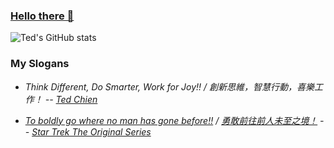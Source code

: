 ### [Hello there 👋](https://star-wars-memes.fandom.com/wiki/Hello_there!)

![Ted's GitHub stats](https://github-readme-stats.vercel.app/api?username=htchien&count_private=true&show_icon=true)

### My Slogans
* *Think Different, Do Smarter, Work for Joy!! / 創新思維，智慧行動，喜樂工作！ -- [Ted Chien](https://about.me/htchien)*

* *[To boldly go where no man has gone before!!](https://en.wikipedia.org/wiki/Where_no_man_has_gone_before) / [勇敢前往前人未至之境！](https://zh.wikipedia.org/wiki/%E5%89%8D%E4%BA%BA%E6%9C%AA%E8%87%B3%E4%B9%8B%E5%A2%83) -- [Star Trek The Original Series](https://en.wikipedia.org/wiki/Star_Trek)*
<!--
**htchien/htchien** is a ✨ _special_ ✨ repository because its `README.md` (this file) appears on your GitHub profile.

Here are some ideas to get you started:

- 🔭 I’m currently working on ...
- 🌱 I’m currently learning ...
- 👯 I’m looking to collaborate on ...
- 🤔 I’m looking for help with ...
- 💬 Ask me about ...
- 📫 How to reach me: ...
- 😄 Pronouns: ...
- ⚡ Fun fact: ...
-->

